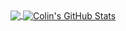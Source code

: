 <a href="https://github.com/lin-credible">
  <img align="center" src="https://github-readme-stats-sigma-five.vercel.app/api/top-langs/?username=lin-credible&hide=java,html,tex&title_color=f8f8f3&text_color=f8f8f3&icon_color=8be9fd&bg_color=383a59&langs_count=4" />
</a>

<a href="https://github.com/lin-credible">
  <img align="center" src="https://github-readme-stats-sigma-five.vercel.app/api?username=lin-credible&show_icons=true&line_height=33&count_private=true&title_color=f8f8f3&text_color=f8f8f3&icon_color=8be9fd&bg_color=383a59" alt="Colin's GitHub Stats" />
</a>

